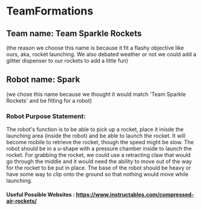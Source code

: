 # TeamFormations

## Team name: Team Sparkle Rockets 
(the reason we choose this name is because it fit a flashy objective like ours, aka, rocket launching. We also debated weather or not we could add a glitter dispenser to our rockets to add a little fun)

## Robot name: Spark
(we chose this name because we thought it would match 'Team Sparkle Rockets' and be fitting for a robot)

### Robot Purpose Statement: 
The robot's function is to be able to pick up a rocket, place it inisde the launching area (inside the robot) and be able to launch the rocket. It will become mobile to retrieve the rocket, though the speed might be slow. The robot should be in a u-shape with a pressure chamber inside to launch the rocket. For grabbing the rocket, we could use a retracting claw that would go through the middle and it would need the ability to move out of the way for the rocket to be put in place. The base of the robot should be heavy or have some way to clip onto the ground so that nothing would move while launching. 

#### Useful Possible Websites : https://www.instructables.com/compressed-air-rockets/

